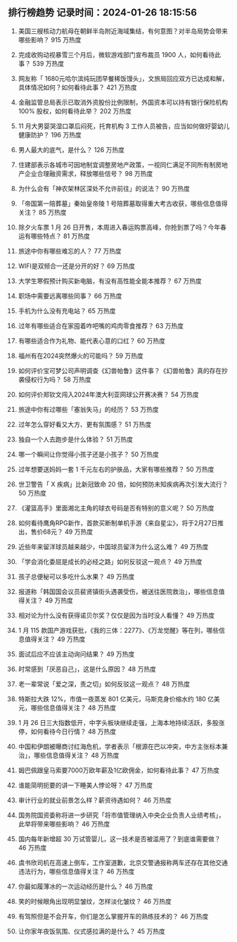 
## 排行榜趋势 记录时间：2024-01-26 18:15:56
  
  1. 美国三艘核动力航母在朝鲜半岛附近海域集结，有何意图？对半岛局势会带来哪些影响？ 915 万热度
    
  2. 完成收购动视暴雪三个月后，微软游戏部门宣布裁员 1900 人，如何看待此事？ 539 万热度
    
  3. 网友称「 1680元哈尔滨纯玩团早餐稀饭馒头」，文旅局回应双方已达成和解，具体情况如何？如何看待此事？ 421 万热度
    
  4. 金融监管总局表示已取消外资股份比例限制，外国资本可以持有银行保险机构 100% 股权，如何看待此举？ 202 万热度
    
  5. 11 月大男婴哭湿口罩后闷死，托育机构 3 工作人员被告，应当如何做好婴幼儿健康防护？ 196 万热度
    
  6. 男人最大的底气，是什么？ 126 万热度
    
  7. 住建部表示各城市可因地制宜调整房地产政策，一视同仁满足不同所有制房地产企业合理融资需求，释放哪些信号？ 98 万热度
    
  8. 为什么会有「神农架林区深处不允许前往」的说法？ 90 万热度
    
  9. 「帝国第一陪葬墓」秦始皇帝陵 1 号陪葬墓取得重大考古收获，哪些信息值得关注？ 85 万热度
    
  10. 除夕火车票 1 月 26 日开售，本周进入春运购票高峰，你抢到票了吗？今年春运有哪些特点？ 81 万热度
    
  11. 旅途中你有哪些难忘的人？ 77 万热度
    
  12. WIFI是双频合一还是分开的好？ 69 万热度
    
  13. 大学生寒假预计购买新电脑，有没有高性能全能本推荐？ 67 万热度
    
  14. 职场中需要远离哪些同事？ 66 万热度
    
  15. 手机为什么没有充电站？ 65 万热度
    
  16. 过年有哪些适合在家囤着咋吧嘴的鸡肉零食推荐？ 63 万热度
    
  17. 有哪些适合作为礼物、能代表心意的口红？ 60 万热度
    
  18. 福州有在2024突然爆火的可能吗？ 59 万热度
    
  19. 如何评价宝可梦公司声明调查《幻兽帕鲁》这件事？《幻兽帕鲁》真的存在抄袭侵权行为吗？ 58 万热度
    
  20. 如何评价郑钦文闯入2024年澳大利亚网球公开赛决赛？ 54 万热度
    
  21. 旅途中你有过哪些「塞翁失马」的经历？ 53 万热度
    
  22. 过年怎么穿好看又大方、更有氛围感？ 51 万热度
    
  23. 独自一个人去跑步是什么体验？ 51 万热度
    
  24. 哪一个瞬间让你觉得小孩子还是小孩子？ 50 万热度
    
  25. 过年想要送妈妈一套 1 千元左右的护肤品，大家有哪些推荐？ 50 万热度
    
  26. 世卫警告「 X 疾病」比新冠致命 20 倍，如何预防未知疾病再次引发大流行？ 50 万热度
    
  27. 《灌篮高手》里面湘北主角的球衣号码是否有特别的意义呢？ 50 万热度
    
  28. 如何看待鹰角RPG新作，首款买断制单机手游《来自星尘》，将于2月27日推出，售价68元？ 49 万热度
    
  29. 近些年来留洋球员越来越少，中国球员留洋为什么这么难？ 49 万热度
    
  30. 「学会消化委屈是成长的必经之路」如何反驳这一观点？ 49 万热度
    
  31. 孩子总便秘可以多吃什么水果？ 49 万热度
    
  32. 报道称「韩国国会议员裴贤镇街头遇袭受伤，被送往医院救治」，哪些信息值得关注？ 49 万热度
    
  33. 相对论为什么没有获得诺贝尔奖？仅仅是因为当时没人看懂？ 49 万热度
    
  34. 1 月 115 款国产游戏获批，《我的三体：2277》、《万龙觉醒》等在列，哪些信息值得关注？ 49 万热度
    
  35. 面试后应不应该主动询问结果？ 49 万热度
    
  36. 时常感到「厌恶自己」，这是什么原因？ 48 万热度
    
  37. 老一辈常说「爱之深，责之切」如何反驳这一观点？ 48 万热度
    
  38. 特斯拉大跌 12%，市值一夜蒸发 801 亿美元，马斯克身价缩水约 180 亿美元，哪些信息值得关注？ 48 万热度
    
  39. 1 月 26 日三大指数低开，中字头板块继续走强，上海本地持续活跃，多股涨停，如何看待今日行情？ 48 万热度
    
  40. 中国和伊朗被曝商讨红海危机，学者表示「根源在巴以冲突，中方主张标本兼治」，哪些信息值得关注？ 48 万热度
    
  41. 姆巴佩跟皇马索要7000万欧年薪及1亿欧佣金，如何看待此事？ 47 万热度
    
  42. 谁能简明扼要的讲一下睡美人悖论呀？ 47 万热度
    
  43. 审计行业的就业前景怎么样？薪资待遇如何？ 46 万热度
    
  44. 国务院国资委称将进一步研究「将市值管理纳入中央企业负责人业绩考核」，此举将带来哪些影响？ 46 万热度
    
  45. 国内每年新增超 30 万试管婴儿，这一技术是否被滥用了？到底谁需要做？ 46 万热度
    
  46. 虞书欣司机在高速上倒车，工作室道歉，北京交警通报称两车还存在其他交通违法行为，哪些信息值得关注？ 46 万热度
    
  47. 你最如履薄冰的一次运动经历是什么？ 46 万热度
    
  48. 笑的时候眼角出现明显皱纹，怎样淡化皱纹？ 46 万热度
    
  49. 有驾照但是不会开车，你们是怎么掌握开车的熟练技术的？ 46 万热度
    
  50. 让你家年夜饭氛围、仪式感拉满的是什么？ 45 万热度
    